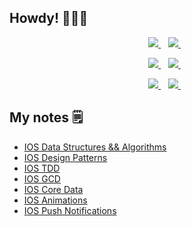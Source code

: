 ## Howdy! 🙋🏻‍♂️
<p align='center'>
   <a href="https://t.me/egorskikh" target="_blank">
    <img src="https://img.shields.io/badge/Telegram-2CA5E0?style=for-the-badge&logo=telegram&logoColor=white" />        
  </a>&nbsp;&nbsp;
  <a href="https://www.linkedin.com/in/egorskikh" target="_blank">
    <img src="https://img.shields.io/badge/linkedin-%230077B5.svg?&style=for-the-badge&logo=linkedin&logoColor=white" />
  </a>&nbsp;&nbsp;
 <p align='center'>
</p>

<p align='center'>
     <a href="https://egorskikh.ru/project.html" target="_blank">
    <img src="https://img.shields.io/badge/-portfolio-ff69b4"/>
  </a>&nbsp;&nbsp;
     <a href='mailto:main@egorskikh.ru' target="_blank">
    <img src="https://img.shields.io/badge/-mail-blueviolet"/>
  </a>&nbsp;&nbsp;
 <p align='center'>     
</p>

<p align='center'>
     <a href="https://egorskikh.ru/ru_cv.html" target="_blank">
    <img src="https://img.shields.io/badge/ru%3A-cv-orange"/>
  </a>&nbsp;&nbsp;
     <a href="https://egorskikh.ru/en_cv.html" target="_blank">
    <img src="https://img.shields.io/badge/en%3A-cv-orange"/>
  </a>&nbsp;&nbsp;
 <p align='center'>     
</p>


  
## My notes 🗒

- [IOS Data Structures && Algorithms ](https://github.com/egorskikh/IOS-Data-Structures-and-Algorithms)
- [IOS Design Patterns](https://github.com/egorskikh/IOS-Design-Patterns)
- [IOS TDD](https://github.com/egorskikh/IOS-TDD)
- [IOS GCD](https://github.com/egorskikh/IOS-Concurrency)
- [IOS Core Data](https://github.com/egorskikh/IOS-CoreData)
- [IOS Animations](https://github.com/egorskikh/IOS-Animations)
- [IOS Push Notifications](https://github.com/egorskikh/IOS-PushNotifications)





<!--
**egorskikh/egorskikh** is a ✨ _special_ ✨ repository because its `README.md` (this file) appears on your GitHub profile.

Here are some ideas to get you started:

- 🔭 I’m currently working on ...
- 🌱 I’m currently learning ...
- 👯 I’m looking to collaborate on ...
- 🤔 I’m looking for help with ...
- 💬 Ask me about ...
- 📫 How to reach me: ...
- 😄 Pronouns: ...
- ⚡ Fun fact: ...
- 📃  cv: [ru](https://egorskikh.ru/cv.html)
-->
